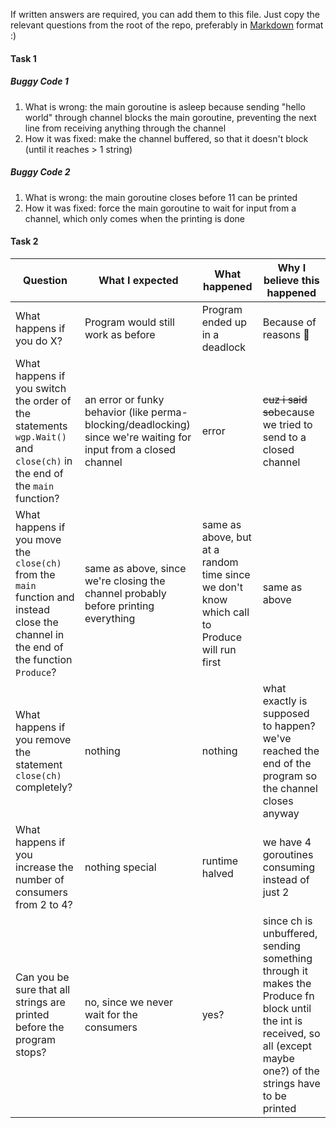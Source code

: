 If written answers are required, you can add them to this file. Just copy the
relevant questions from the root of the repo, preferably in
[Markdown](https://guides.github.com/features/mastering-markdown/) format :)

#### Task 1

##### Buggy Code 1
1. What is wrong: the main goroutine is asleep because sending "hello world" through channel blocks the main goroutine, preventing the next line from receiving anything through the channel
2. How it was fixed: make the channel buffered, so that it doesn't block (until it reaches > 1 string)

##### Buggy Code 2
1. What is wrong: the main goroutine closes before 11 can be printed
2. How it was fixed: force the main goroutine to wait for input from a channel, which only comes when the printing is done

#### Task 2

| Question | What I expected | What happened | Why I believe this happened |
|-|-|-|-|
| What happens if you do X? |  Program would still work as before | Program ended up in a deadlock | Because of reasons 🤷 |
| What happens if you switch the order of the statements `wgp.Wait()` and `close(ch)` in the end of the `main` function? | an error or funky behavior (like perma-blocking/deadlocking) since we're waiting for input from a closed channel | error | ~~cuz i said so~~because we tried to send to a closed channel |
| What happens if you move the `close(ch)` from the `main` function and instead close the channel in the end of the function `Produce`?  | same as above, since we're closing the channel probably before printing everything | same as above, but at a random time since we don't know which call to Produce will run first | same as above |
| What happens if you remove the statement `close(ch)` completely?  | nothing | nothing | what exactly is supposed to happen? we've reached the end of the program so the channel closes anyway |
| What happens if you increase the number of consumers from 2 to 4?  | nothing special | runtime halved| we have 4 goroutines consuming instead of just 2 |
| Can you be sure that all strings are printed before the program stops?  | no, since we never wait for the consumers  | yes? | since ch is unbuffered, sending something through it makes the Produce fn block until the int is received, so all (except maybe one?) of the strings have to be printed |